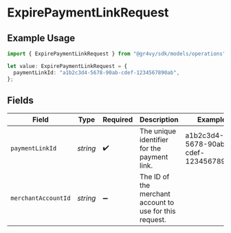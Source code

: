 # ExpirePaymentLinkRequest

## Example Usage

```typescript
import { ExpirePaymentLinkRequest } from "@gr4vy/sdk/models/operations";

let value: ExpirePaymentLinkRequest = {
  paymentLinkId: "a1b2c3d4-5678-90ab-cdef-1234567890ab",
};
```

## Fields

| Field                                                   | Type                                                    | Required                                                | Description                                             | Example                                                 |
| ------------------------------------------------------- | ------------------------------------------------------- | ------------------------------------------------------- | ------------------------------------------------------- | ------------------------------------------------------- |
| `paymentLinkId`                                         | *string*                                                | :heavy_check_mark:                                      | The unique identifier for the payment link.             | a1b2c3d4-5678-90ab-cdef-1234567890ab                    |
| `merchantAccountId`                                     | *string*                                                | :heavy_minus_sign:                                      | The ID of the merchant account to use for this request. |                                                         |